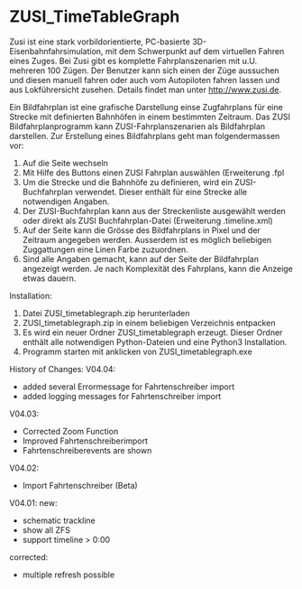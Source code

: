 # ZUSI_TimeTableGraph

Zusi ist eine stark vorbildorientierte, PC-basierte 3D-Eisenbahnfahrsimulation, mit dem Schwerpunkt auf dem virtuellen Fahren eines Zuges. Bei Zusi gibt es komplette Fahrplanszenarien mit u.U. mehreren 100 Zügen. Der Benutzer kann sich einen der Züge aussuchen und diesen manuell fahren oder auch vom Autopiloten fahren lassen und aus Lokführersicht zusehen. Details findet man unter http://www.zusi.de.

Ein Bildfahrplan ist eine grafische Darstellung einse Zugfahrplans für eine Strecke mit definierten Bahnhöfen in einem bestimmten Zeitraum.
Das ZUSI Bildfahrplanprogramm kann ZUSI-Fahrplanszenarien als Bildfahrplan darstellen.
Zur Erstellung eines Bildfahrplans geht man folgendermassen vor:
1. Auf die Seite <Bahnhof-Einstellungen> wechseln
2. Mit Hilfe des Buttons <ZUSI Fahrplandatei> einen ZUSI Fahrplan auswählen (Erweiterung .fpl
3. Um die Strecke und die Bahnhöfe zu definieren, wird ein ZUSI-Buchfahrplan verwendet. Dieser enthält für eine Strecke alle notwendigen Angaben.
4. Der ZUSI-Buchfahrplan kann aus der Streckenliste ausgewählt werden oder direkt als ZUSI Buchfahrplan-Datei (Erweiterung .timeline.xml)
5. Auf der Seite <Ansicht Einstellungen> kann die Grösse des Bildfahrplans in Pixel und der Zeitraum angegeben werden. Ausserdem ist es möglich beliebigen Zuggattungen eine Linen Farbe zuzuordnen.
6. Sind alle Angaben gemacht, kann auf der Seite <Bildfahrplan> der Bildfahrplan angezeigt werden. Je nach Komplexität des Fahrplans, kann die Anzeige etwas dauern.
  
  Installation:
  
1. Datei ZUSI_timetablegraph.zip herunterladen
2. ZUSI_timetablegraph.zip in einem beliebigen Verzeichnis entpacken
3. Es wird ein neuer Ordner ZUSI_timetablegraph erzeugt. Dieser Ordner enthält alle notwendigen Python-Dateien und eine Python3 Installation.
4. Programm starten mit anklicken von ZUSI_timetablegraph.exe


History of Changes:
V04.04:

- added several Errormessage for Fahrtenschreiber import
- added logging messages for Fahrtenschreiber import

V04.03:
- Corrected Zoom Function
- Improved Fahrtenschreiberimport 
- Fahrtenschreiberevents are shown

V04.02: 
- Import Fahrtenschreiber (Beta)
 
V04.01:
new:
- schematic trackline
- show all ZFS
- support timeline > 0:00

corrected:
- multiple refresh possible
